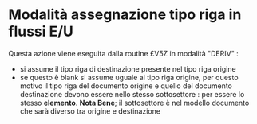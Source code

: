 # Modalità assegnazione tipo riga in flussi E/U
Questa azione viene eseguita dalla routine £V5Z in modalità "DERIV" : 
 * si assume il tipo riga di destinazione presente nel tipo riga origine
 * se questo è blank si assume uguale al tipo riga origine, per questo motivo il tipo riga del documento origine e quello del documento destinazione devono essere nello stesso sottosettore :  per essere lo stesso __elemento__.
**Nota Bene**; il sottosettore è nel modello documento che sarà diverso tra origine e destinazione
